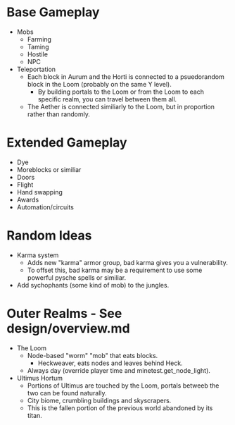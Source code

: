 # Base Gameplay
* Mobs
	* Farming
	* Taming
	* Hostile
	* NPC
* Teleportation
	* Each block in Aurum and the Horti is connected to a psuedorandom block in the Loom (probably on the same Y level).
		* By building portals to the Loom or from the Loom to each specific realm, you can travel between them all.
	* The Aether is connected similiarly to the Loom, but in proportion rather than randomly.

# Extended Gameplay
* Dye
* Moreblocks or similiar
* Doors
* Flight
* Hand swapping
* Awards
* Automation/circuits

# Random Ideas
* Karma system
	* Adds new "karma" armor group, bad karma gives you a vulnerability.
	* To offset this, bad karma may be a requirement to use some powerful pysche spells or similiar.
* Add sychophants (some kind of mob) to the jungles.

# Outer Realms - See design/overview.md
* The Loom
	* Node-based "worm" "mob" that eats blocks.
		* Heckweaver, eats nodes and leaves behind Heck.
	* Always day (override player time and minetest.get_node_light).
* Ultimus Hortum
	* Portions of Ultimus are touched by the Loom, portals betweeb the two can be found naturally.
	* City biome, crumbling buildings and skyscrapers.
	* This is the fallen portion of the previous world abandoned by its titan.
